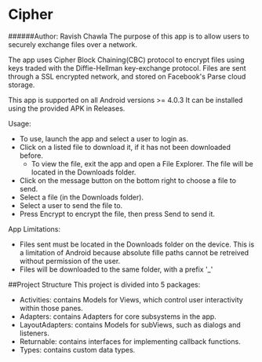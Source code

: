 # Cipher
######Author: Ravish Chawla
The purpose of this app is to allow users to securely exchange files over a network.

The app uses Cipher Block Chaining(CBC) protocol to encrypt files using keys traded with the Diffie-Hellman key-exchange protocol. Files are sent through a SSL encrypted network, and stored on Facebook's Parse cloud storage.

This app is supported on all Android versions >= 4.0.3
It can be installed using the provided APK in Releases.

Usage:
  - To use, launch the app and select a user to login as.
  - Click on a listed file to download it, if it has not been downloaded before.
      - To view the file, exit the app and open a File Explorer. The file will be located in the Downloads folder.
  - Click on the message button on the bottom right to choose a file to send.
  - Select a file (in the Downloads folder).
  - Select a user to send the file to.
  - Press Encrypt to encrypt the file, then press Send to send it.

App Limitations:
  - Files sent must be located in the Downloads folder on the device. This is a limitation of Android because absolute fille paths cannot be retreived without permission of the user.
  - Files will be downloaded to the same folder, with a prefix '_'

##Project Structure
This project is divided into 5 packages:

- Activities: contains Models for Views, which control user interactivity within those panes.
- Adapters: contains Adapters for core subsystems in the app.
- LayoutAdapters: contains Models for subViews, such as dialogs and listeners.
- Returnable: contains interfaces for implementing callback functions.
- Types: contains custom data types.
